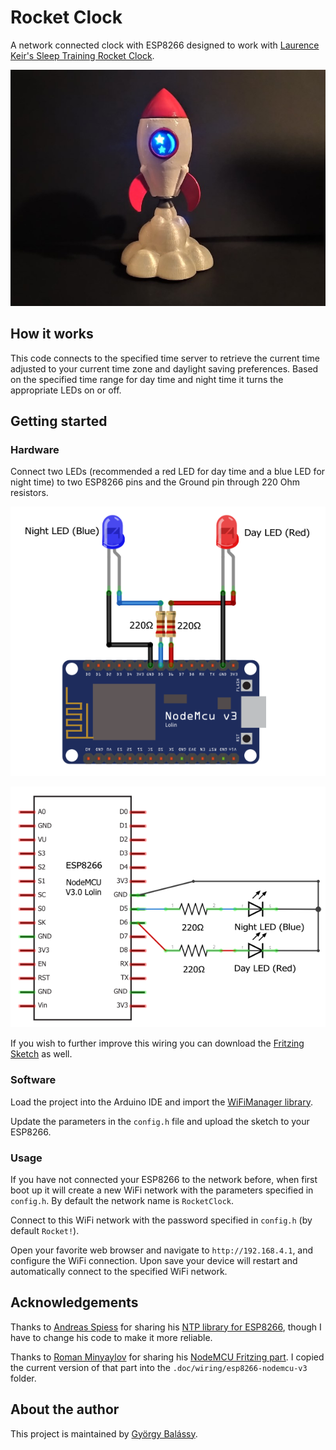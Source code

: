 # Rocket Clock

A network connected clock with ESP8266 designed to work with [Laurence Keir's Sleep Training Rocket Clock](https://www.thingiverse.com/thing:3404826).

![](./doc/photo.jpg)

## How it works

This code connects to the specified time server to retrieve the current time adjusted to your current time zone and daylight saving preferences. Based on the specified time range for day time and night time it turns the appropriate LEDs on or off.

## Getting started

### Hardware

Connect two LEDs (recommended a red LED for day time and a blue LED for night time) to two ESP8266 pins and the Ground pin through 220 Ohm resistors.

![](./doc/wiring/rocket-clock-breadboard.png)

![](./doc/wiring/rocket-clock-schematic.png)

If you wish to further improve this wiring you can download the [Fritzing Sketch](./doc/wiring/rocket-clock.fzz) as well.

### Software

Load the project into the Arduino IDE and import the [WiFiManager library](https://github.com/tzapu/WiFiManager).

Update the parameters in the `config.h` file and upload the sketch to your ESP8266.

### Usage

If you have not connected your ESP8266 to the network before, when first boot up it will create a new WiFi network with the parameters specified in `config.h`. By default the network name is `RocketClock`.

Connect to this WiFi network with the password specified in `config.h` (by default `Rocket!`).

Open your favorite web browser and navigate to `http://192.168.4.1`, and configure the WiFi connection. Upon save your device will restart and automatically connect to the specified WiFi network.

## Acknowledgements

Thanks to [Andreas Spiess](https://github.com/SensorsIot) for sharing his [NTP library for ESP8266](https://github.com/SensorsIot/NTPtimeESP), though I have to change his code to make it more reliable.

Thanks to [Roman Minyaylov](https://github.com/roman-minyaylov) for sharing his [NodeMCU Fritzing part](https://github.com/roman-minyaylov/fritzing-parts). I copied the current version of that part into the `.doc/wiring/esp8266-nodemcu-v3` folder.

## About the author

This project is maintained by [György Balássy](https://linkedin.com/in/balassy).


